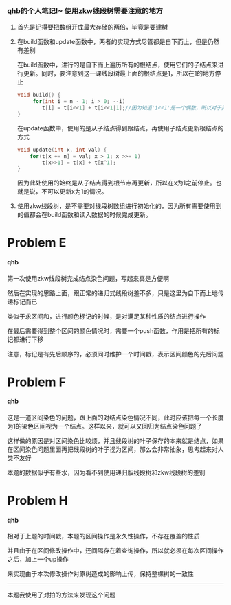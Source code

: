 ### qhb的个人笔记!~ 使用zkw线段树需要注意的地方

1. 首先是记得要把数组开成最大存储的两倍，毕竟是要建树

2. 在build函数和update函数中，两者的实现方式尽管都是自下而上，但是仍然有差别

   在build函数中，进行的是自下而上遍历所有的根结点，使用它们的子结点来进行更新。同时，要注意到这一课线段树最上面的根结点是1，所以在1的地方停止

   ```c++
   void build() {
    	for(int i = n - 1; i > 0; --i)
           t[i] = t[i<<1] + t[i<<1|1];//因为知道'i<<1'是一个偶数，所以对于另外一个子结点就是或
   }
   ```

   在update函数中，使用的是从子结点得到跟结点，再使用子结点更新根结点的方式

   ```c++
   void update(int x, int val) {
       for(t[x += n] = val; x > 1; x >>= 1) 
           t[x>>1] = t[x] + t[x^1];
   }
   ```

   因为此处使用的始终是从子结点得到根节点再更新，所以在x为1之前停止。也就是说，不可以更新x为1的情况。

3. 使用zkw线段树，是不需要对线段树数组进行初始化的，因为所有需要使用到的值都会在build函数和读入数据的时候完成更新。

# Problem E

#### qhb

第一次使用zkw线段树完成结点染色问题，写起来真是方便啊

然后在实现的思路上面，跟正常的递归式线段树差不多，只是这里为自下而上地传递标记而已

类似于求区间和，进行颜色标记的时候，是对满足某种性质的结点进行操作

在最后需要得到整个区间的颜色情况时，需要一个push函数，作用是把所有的标记都进行下移

注意，标记是有先后顺序的，必须同时维护一个时间戳，表示区间颜色的先后问题

# Problem F

#### qhb

这是一道区间染色的问题，跟上面的对结点染色情况不同，此时应该把每一个长度为1的染色区间视为一个结点。这样以来，就可以又回归为结点染色问题了

这样做的原因是对区间染色比较烦，并且线段树的叶子保存的本来就是结点，如果在区间染色问题里面再把线段树的叶子视为区间，那么会非常抽象，思考起来对人类不友好

本题的数据似乎有些水，因为看不到使用递归版线段树和zkw线段树的差别

# Problem H

#### qhb

相对于上题的时间戳，本题的区间操作是永久性操作，不存在覆盖的性质

并且由于在区间修改操作中，还间隔存在着查询操作，所以就必须在每次区间操作之后，加上一个up操作

来实现由于本次修改操作对原树造成的影响上传，保持整棵树的一致性

---

本题我使用了对拍的方法来发现这个问题